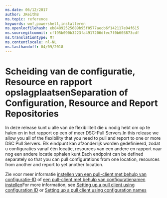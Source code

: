 ```yaml
---
ms.date: 06/12/2017
author: JKeithB
ms.topic: reference
keywords: wmf,powershell,installeren
ms.openlocfilehash: eb84892525689b95f0577aecb6f142117e94f615
ms.sourcegitcommit: cf195b090b3223fa4917206dfec7f0b603873cdf
ms.translationtype: MT
ms.contentlocale: nl-NL
ms.lasthandoff: 04/09/2018
---
```

# <a name="separation-of-configuration-resource-and-report-repositories"></a><span data-ttu-id="b5685-102">Scheiding van de configuratie, Resource en rapport opslagplaatsen</span><span class="sxs-lookup"><span data-stu-id="b5685-102">Separation of Configuration, Resource and Report Repositories</span></span>

<span data-ttu-id="b5685-103">In deze release kunt u alle van de flexibiliteit die u nodig hebt om op te halen en in het rapport op een of meer DSC-Pull Servers.</span><span class="sxs-lookup"><span data-stu-id="b5685-103">In this release we allow you all of the flexibility that you need to pull and report to one or more DSC Pull Servers.</span></span> <span data-ttu-id="b5685-104">Elk eindpunt kan afzonderlijk worden gedefinieerd, zodat u configuraties vanaf één locatie, resources van een andere en rapport naar nog een andere locatie ophalen kunt.</span><span class="sxs-lookup"><span data-stu-id="b5685-104">Each endpoint can be defined separately so that you can pull configurations from one location, resources from another and report to yet another location.</span></span>

<span data-ttu-id="b5685-105">Zie voor meer informatie [instellen van een pull-client met behulp van configuratie-ID](https://msdn.microsoft.com/powershell/dsc/pullclientconfigid) of [een pull-client met behulp van configuratienamen instellen](https://msdn.microsoft.com/powershell/dsc/pullclientconfignames)</span><span class="sxs-lookup"><span data-stu-id="b5685-105">For more information, see [Setting up a pull client using configuration ID](https://msdn.microsoft.com/powershell/dsc/pullclientconfigid) or [Setting up a pull client using configuration names](https://msdn.microsoft.com/powershell/dsc/pullclientconfignames)</span></span>